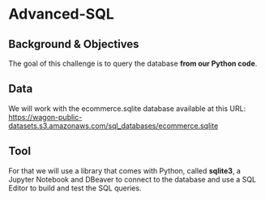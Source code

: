 # Advanced-SQL

## Background & Objectives
The goal of this challenge is to query the database **from our Python code**.

## Data
We will work with the ecommerce.sqlite database available at this URL:
https://wagon-public-datasets.s3.amazonaws.com/sql_databases/ecommerce.sqlite

## Tool
For that we will use a library that comes with Python, called **sqlite3**, a Jupyter Notebook and DBeaver to connect to the database and use a SQL Editor to build and test the SQL queries.

